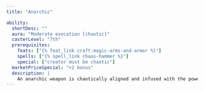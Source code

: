 ```yaml
---
title: "Anarchic"

ability:
  shortDesc: ""
  aura: "Moderate evocation [chaotic]"
  casterLevel: "7th"
  prerequisites:
    feats: ["{% feat_link craft-magic-arms-and-armor %}"]
    spells: ["{% spell_link chaos-hammer %}"]
    special: ["creator must be chaotic"]
  marketPriceSpecial: "+2 bonus"
  description: |
    An anarchic weapon is chaotically aligned and infused with the power of chaos. It makes the weapon chaos-aligned and thus bypasses the corresponding damage reduction. It deals an extra 2d6 points of damage against all of lawful alignment. It bestows one negative level on any lawful creature attempting to wield it. The negative level remains as long as the weapon is in hand and disappears when the weapon is no longer wielded. This negative level never results in actual level loss, but it cannot be overcome in any way (including _restoration_ spells) while the weapon is wielded. Bows, crossbows, and slings so crafted bestow the chaotic power upon their ammunition.
---
```

